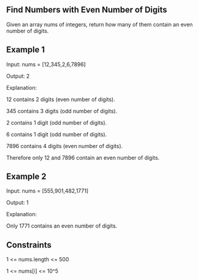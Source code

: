 ## Find Numbers with Even Number of Digits

Given an array nums of integers, return how many of them contain an even number of digits.
 
## Example 1

Input: nums = [12,345,2,6,7896]

Output: 2

Explanation: 

12 contains 2 digits (even number of digits). 

345 contains 3 digits (odd number of digits). 

2 contains 1 digit (odd number of digits). 

6 contains 1 digit (odd number of digits). 

7896 contains 4 digits (even number of digits). 

Therefore only 12 and 7896 contain an even number of digits.

## Example 2

Input: nums = [555,901,482,1771]

Output: 1 

Explanation: 

Only 1771 contains an even number of digits.
 

## Constraints

1 <= nums.length <= 500

1 <= nums[i] <= 10^5
